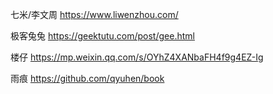 七米/李文周
https://www.liwenzhou.com/

极客兔兔
https://geektutu.com/post/gee.html

楼仔
https://mp.weixin.qq.com/s/OYhZ4XANbaFH4f9g4EZ-Ig

雨痕
https://github.com/qyuhen/book
